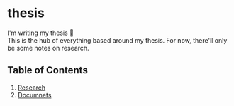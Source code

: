 # thesis
I'm writing my thesis 🎉  
This is the hub of everything based around my thesis. For now, there'll only be some notes on research.

## Table of Contents
1. [Research](research/RESEARCH.md)
2. [Documnets](/documents)
